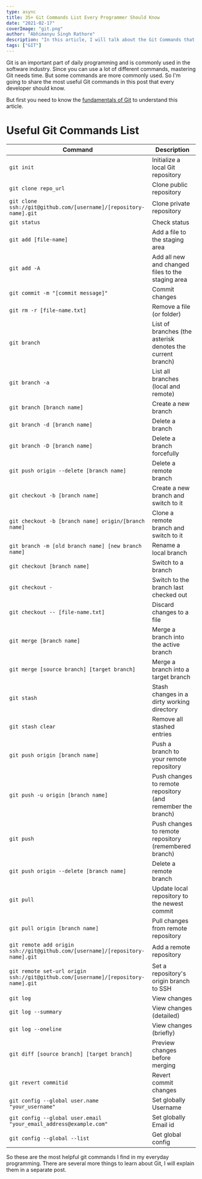 ```yaml
---
type: async
title: 35+ Git Commands List Every Programmer Should Know
date: "2021-02-17"
coverImage: "git.png"
author: "Abhimanyu Singh Rathore"
description: "In this article, I will talk about the Git Commands that you will be using often when you are working with Git."
tags: ["GIT"]
---
```


Git is an important part of daily programming and is commonly used in the software industry. Since you can use a lot of different commands, mastering Git needs time. But some commands are more commonly used. So I'm going to share the most useful Git commands in this post that every developer should know.

But first you need to know the [fundamentals of Git](https://www.loginradius.com/blog/async/github-api/) to understand this article.

Useful Git Commands List
================

| Command | Description |
| ------- | ----------- |
| `git init` | Initialize a local Git repository |
| `git clone repo_url` | Clone public repository |
| `git clone ssh://git@github.com/[username]/[repository-name].git` | Clone private repository |
| `git status` | Check status |
| `git add [file-name]` | Add a file to the staging area |
| `git add -A` | Add all new and changed files to the staging area |
| `git commit -m "[commit message]"` | Commit changes |
| `git rm -r [file-name.txt]` | Remove a file (or folder) |
| `git branch` | List of branches (the asterisk denotes the current branch) |
| `git branch -a` | List all branches (local and remote) |
| `git branch [branch name]` | Create a new branch |
| `git branch -d [branch name]` | Delete a branch |
| `git branch -D [branch name]` | Delete a branch forcefully |
| `git push origin --delete [branch name]` | Delete a remote branch |
| `git checkout -b [branch name]` | Create a new branch and switch to it |
| `git checkout -b [branch name] origin/[branch name]` | Clone a remote branch and switch to it |
| `git branch -m [old branch name] [new branch name]` | Rename a local branch |
| `git checkout [branch name]` | Switch to a branch |
| `git checkout -` | Switch to the branch last checked out |
| `git checkout -- [file-name.txt]` | Discard changes to a file |
| `git merge [branch name]` | Merge a branch into the active branch |
| `git merge [source branch] [target branch]` | Merge a branch into a target branch |
| `git stash` | Stash changes in a dirty working directory |
| `git stash clear` | Remove all stashed entries |
| `git push origin [branch name]` | Push a branch to your remote repository |
| `git push -u origin [branch name]` | Push changes to remote repository (and remember the branch) |
| `git push` | Push changes to remote repository (remembered branch) |
| `git push origin --delete [branch name]` | Delete a remote branch |
| `git pull` | Update local repository to the newest commit |
| `git pull origin [branch name]` | Pull changes from remote repository |
| `git remote add origin ssh://git@github.com/[username]/[repository-name].git` | Add a remote repository |
| `git remote set-url origin ssh://git@github.com/[username]/[repository-name].git` | Set a repository's origin branch to SSH |
| `git log` | View changes |
| `git log --summary` | View changes (detailed) |
| `git log --oneline` | View changes (briefly) |
| `git diff [source branch] [target branch]` | Preview changes before merging |
| `git revert commitid` | Revert commit changes |
| `git config --global user.name "your_username"` | Set globally Username |
| `git config --global user.email "your_email_address@example.com"` | Set globally Email id |
| `git config --global --list` | Get global config |

So these are the most helpful git commands I find in my everyday programming. There are several more things to learn about Git, I will explain them in a separate post.
